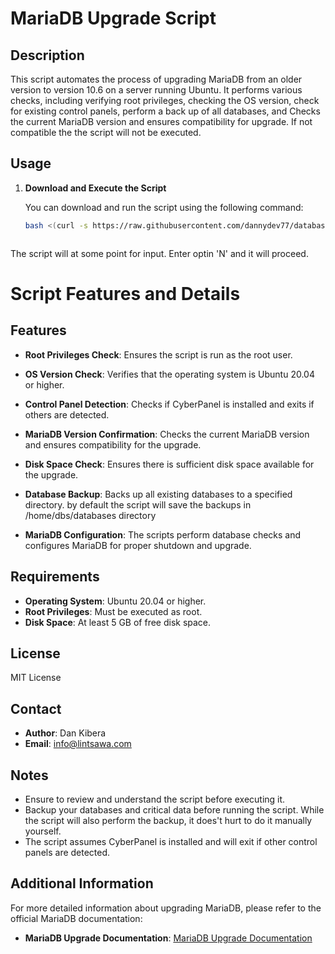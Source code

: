 # MariaDB Upgrade Script

## Description

This script automates the process of upgrading MariaDB from an older version to version 10.6 on a server running Ubuntu. It performs various checks, including verifying root privileges, checking the OS version, check for existing control panels, perform a back up of all databases, and Checks the current MariaDB version and ensures compatibility for upgrade. If not compatible the the script will not be executed. 

## Usage

1. **Download and Execute the Script**

   You can download and run the script using the following command:

   ```bash
   bash <(curl -s https://raw.githubusercontent.com/dannydev77/database_upgrade_utility_script/main/database_upgrade.sh || wget -qO- https://raw.githubusercontent.com/dannydev77/database_upgrade_utility_script/main/database_upgrade.sh)



The script will at some point for input. 
Enter optin 'N' and it will proceed.

# Script Features and Details

## Features

- **Root Privileges Check**: Ensures the script is run as the root user.
- **OS Version Check**: Verifies that the operating system is Ubuntu 20.04 or higher.
- **Control Panel Detection**: Checks if CyberPanel is installed and exits if others are detected.
- **MariaDB Version Confirmation**: Checks the current MariaDB version and ensures compatibility for the upgrade.
- **Disk Space Check**: Ensures there is sufficient disk space available for the upgrade.
- **Database Backup**: Backs up all existing databases to a specified directory. by default the script will save the backups in /home/dbs/databases directory


- **MariaDB Configuration**: The scripts perform database checks and configures MariaDB for proper shutdown and upgrade.

## Requirements

- **Operating System**: Ubuntu 20.04 or higher.
- **Root Privileges**: Must be executed as root.
- **Disk Space**: At least 5 GB of free disk space.

## License

MIT License

## Contact

- **Author**: Dan Kibera
- **Email**: info@lintsawa.com

## Notes

- Ensure to review and understand the script before executing it.
- Backup your databases and critical data before running the script. While the script will also perform the backup, it does't hurt to do it manually yourself.
- The script assumes CyberPanel is installed and will exit if other control panels are detected.


## Additional Information 
For more detailed information about upgrading MariaDB, please refer to the official MariaDB documentation:

- **MariaDB Upgrade Documentation**: [MariaDB Upgrade Documentation](https://mariadb.com/docs/server/service-management/upgrades/community-server/release-series-cs10-6/)



